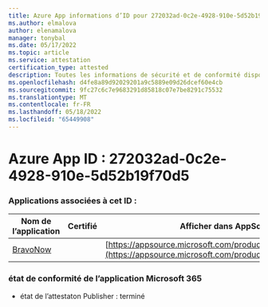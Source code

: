```yaml
---
title: Azure App informations d’ID pour 272032ad-0c2e-4928-910e-5d52b19f70d5
ms.author: elmalova
author: elenamalova
manager: tonybal
ms.date: 05/17/2022
ms.topic: article
ms.service: attestation
certification_type: attested
description: Toutes les informations de sécurité et de conformité disponibles pour 272032ad-0c2e-4928-910e-5d52b19f70d5.
ms.openlocfilehash: d4fe8a89d92029201a9c5889e09d26dcef60e4cb
ms.sourcegitcommit: 9fc27c6c7e9683291d85818c07e7be8291c75532
ms.translationtype: MT
ms.contentlocale: fr-FR
ms.lasthandoff: 05/18/2022
ms.locfileid: "65449908"
---
```

# <a name="azure-app-id-272032ad-0c2e-4928-910e-5d52b19f70d5"></a>Azure App ID : 272032ad-0c2e-4928-910e-5d52b19f70d5


### <a name="apps-associated-with-this-id"></a>Applications associées à cet ID :
| **Nom de l’application** | **Certifié** | **Afficher dans AppSource** |
|--------------|---------------|-----------------------|
| [BravoNow](../forward/WA200000157.md) |  | [https://appsource.microsoft.com/product/office/WA200000157](https://appsource.microsoft.com/product/office/WA200000157) |

### <a name="microsoft-365-app-compliance-status"></a>état de conformité de l’application Microsoft 365
- état de l’attestaton Publisher : terminé

